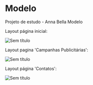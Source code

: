 # Modelo
Projeto de estudo - Anna Bella Modelo

Layout página inicial:

![Sem título](https://user-images.githubusercontent.com/54687122/65066374-a2048500-d95a-11e9-86db-5aad9158499f.png)

Layout pagina 'Campanhas Publicitárias':

![Sem título](https://user-images.githubusercontent.com/54687122/65066488-cfe9c980-d95a-11e9-9791-ae5aadaab5a9.png)

Layout página 'Contatos':

![Sem título](https://user-images.githubusercontent.com/54687122/65066580-01629500-d95b-11e9-9bfd-2f72472e7ac6.png)
